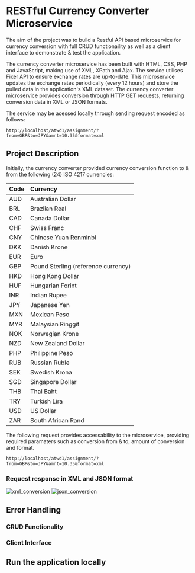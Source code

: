 # RESTful Currency Converter Microservice

The aim of the project was to build a Restful API based microservice for currency conversion with full CRUD functionaility as well as a client interface to demonstrate & test the application. 

The currency converter microservice has been built with HTML, CSS, PHP and JavaScript, making use of XML, XPath and Ajax. The service utilises Fixer API to ensure exchange rates are up-to-date. This microservice updates the exchange rates periodically (every 12 hours) and store the pulled data in the application's XML dataset. The currency converter microservice provides conversion through HTTP GET requests, returning conversion data in XML or JSON formats. 

The service may be acessed locally through sending request encoded as follows:

`http://localhost/atwd1/assignment/?from=GBP&to=JPY&amnt=10.35&format=xml`

## Project Description

Initially, the currency converter provided currency conversion function to & from the following (24) ISO 4217 currencies:


Code  | Currency
:----------|:-------------
AUD	| Australian Dollar
BRL	| Brazlian Real
CAD |	Canada Dollar
CHF |	Swiss Franc
CNY |	Chinese Yuan Renminbi
DKK |	Danish Krone
EUR |	Euro
GBP |	Pound Sterling (reference currency)
HKD |	Hong Kong Dollar
HUF |	Hungarian Forint
INR |	Indian Rupee
JPY |	Japanese Yen
MXN |	Mexican Peso
MYR |	Malaysian Ringgit
NOK |	Norwegian Krone
NZD |	New Zealand Dollar
PHP |	Philippine Peso
RUB |	Russian Ruble
SEK |	Swedish Krona
SGD |	Singapore Dollar
THB |	Thai Baht
TRY |	Turkish Lira
USD |	US Dollar
ZAR |	South African Rand


The following request provides accessability to the microservice, providing required paramaters such as conversion from & to, amount of conversion and format. 

`http://localhost/atwd1/assignment/?from=GBP&to=JPY&amnt=10.35&format=xml`

### Request response in XML and JSON format

![xml_conversion](https://user-images.githubusercontent.com/79979904/212058329-a8ccfdf3-ecd2-4a63-901c-5760cfd1e66e.jpg)
![json_conversion](https://user-images.githubusercontent.com/79979904/212058428-aab801e9-01ad-4819-aabe-490b7e58c373.jpg)


## Error Handling





### CRUD Functionality






### Client Interface






## Run the application locally
